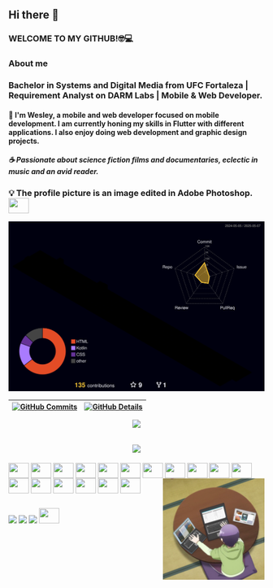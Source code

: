 ## Hi there 👋
### WELCOME TO MY GITHUB!🤓💻


### About me
### Bachelor in Systems and Digital Media from UFC Fortaleza | Requirement Analyst on DARM Labs | Mobile & Web Developer.
#### 🔭 I'm Wesley, a mobile and web developer focused on mobile development. I am currently honing my skills in Flutter with different applications. I also enjoy doing web development and graphic design projects.
##### ☕ Passionate about science fiction films and documentaries, eclectic in music and an avid reader.

### 💡 The profile picture is an image edited in Adobe Photoshop. <img align="center" height="30" width="40" src="https://cdn.jsdelivr.net/gh/devicons/devicon/icons/photoshop/photoshop-plain.svg">
    
![Status](./profile-3d-contrib/profile-night-rainbow.svg)

 | [![GitHub Commits](http://github-profile-summary-cards.vercel.app/api/cards/productive-time?username=WesleyBarbosaMR&theme=dracula&utcOffset=-3)](https://github.com/vn7n24fzkq/github-profile-summary-cards) | [![GitHub Details](http://github-profile-summary-cards.vercel.app/api/cards/profile-details?username=WesleyBarbosaMR&theme=dracula)](https://github.com/vn7n24fzkq/github-profile-summary-cards) |
 | ----------- | ----------- |


 
  <div align="center" >
<a href="https://skillicons.dev"   >
  <img src="https://skillicons.dev/icons?i=git,vscode,javascript,typescript,css,html,react,next,tailwind,nodejs,vue,figma,github,materialui,linux,postman,styledcomponents,bootstrap,postgres,discord,linkedin,instagram" />
</a>
  <br />

  </div>

 
##
   <div align="center" >
     <img src="https://github-profile-trophy.vercel.app/?username=WesleyBarbosaMR&row=1&column=6&theme=dracula&margin-w=15&margin-h=15"/>
  </div>
  
  <div style="display: inline_block"><br>
    <img align="center" height="30" width="40" src="https://cdn.jsdelivr.net/gh/devicons/devicon/icons/flutter/flutter-original.svg">
    <img align="center" height="30" width="40" src="https://cdn.jsdelivr.net/gh/devicons/devicon/icons/dart/dart-original.svg">
    <img align="center" height="30" width="40" src="https://cdn.jsdelivr.net/gh/devicons/devicon/icons/firebase/firebase-plain-wordmark.svg">
    <img align="center" height="30" width="40" src="https://cdn.jsdelivr.net/gh/devicons/devicon/icons/html5/html5-original.svg">
    <img align="center" height="30" width="40" src="https://cdn.jsdelivr.net/gh/devicons/devicon/icons/css3/css3-original.svg">
    <img align="center" height="30" width="40" src="https://cdn.jsdelivr.net/gh/devicons/devicon/icons/javascript/javascript-original.svg">
    <img align="center" height="30" width="40" src="https://cdn.jsdelivr.net/gh/devicons/devicon/icons/illustrator/illustrator-plain.svg">
    <img align="center" height="30" width="40" src="https://cdn.jsdelivr.net/gh/devicons/devicon/icons/photoshop/photoshop-plain.svg">
    <img align="center" height="30" width="40" src="https://cdn.jsdelivr.net/gh/devicons/devicon/icons/premierepro/premierepro-original.svg">
    <img align="center" height="30" width="40" src="https://cdn.jsdelivr.net/gh/devicons/devicon/icons/bootstrap/bootstrap-plain.svg">
    <img align="center" height="30" width="40" src="https://cdn.jsdelivr.net/gh/devicons/devicon/icons/react/react-original-wordmark.svg">
    <img align="center" height="30" width="40" src="https://cdn.jsdelivr.net/gh/devicons/devicon/icons/mysql/mysql-original-wordmark.svg">
    <img align="center" height="30" width="40" src="https://cdn.jsdelivr.net/gh/devicons/devicon/icons/java/java-original.svg">
    <img align="center" height="30" width="40" src="https://cdn.jsdelivr.net/gh/devicons/devicon/icons/python/python-original-wordmark.svg">
    <img align="center" height="30" width="40" src="https://cdn.jsdelivr.net/gh/devicons/devicon/icons/c/c-original.svg">
    <img align="center" height="30" width="40" src="https://cdn.jsdelivr.net/gh/devicons/devicon/icons/cplusplus/cplusplus-original.svg">
    <img align="center" height="30" width="40" src="https://cdn.jsdelivr.net/gh/devicons/devicon/icons/figma/figma-original.svg">
    
    
    
    

    
  <img align="right" src="https://github.com/WesleyBarbosaMR/WesleyBarbosaMR/blob/main/Bio_Github.png" height="200">
</div>
  
   ##
 
  
  <div> 
  <a href="https://www.instagram.com/wesbarbosamr/" target="_blank"><img src="https://img.shields.io/badge/-Instagram-%23E4405F?style=for-the-badge&logo=instagram&logoColor=white" target="_blank"></a> 
  <a href = "mailto:wesleybarbosa.mr26@gmail.com"><img src="https://img.shields.io/badge/-Gmail-%23333?style=for-the-badge&logo=gmail&logoColor=white" target="_blank"></a>
  <a href="https://www.linkedin.com/in/wesley-barbosa-74332a174/" target="_blank"><img src="https://img.shields.io/badge/-LinkedIn-%230077B5?style=for-the-badge&logo=linkedin&logoColor=white" target="_blank"></a>
  <a href="https://www.behance.net/wesleybarbosa8"><img height="30" width="40" src="https://cdn.jsdelivr.net/gh/devicons/devicon/icons/behance/behance-original.svg"></a>
 
 
</div>
